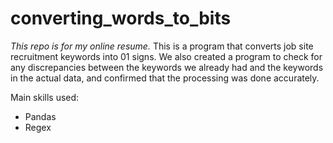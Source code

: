 # converting_words_to_bits
*This repo is for my online resume.*
This is a program that converts job site recruitment keywords into 01 signs. We also created a program to check for any discrepancies between the keywords we already had and the keywords in the actual data, and confirmed that the processing was done accurately.

Main skills used:
- Pandas
- Regex
